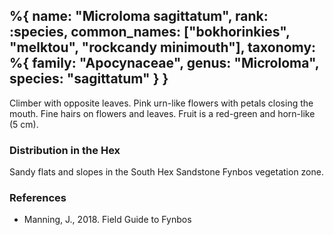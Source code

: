 %{
    name: "Microloma sagittatum",
    rank: :species,
    common_names: ["bokhorinkies", "melktou", "rockcandy minimouth"],
    taxonomy: %{
        family: "Apocynaceae",
        genus: "Microloma",
        species: "sagittatum"
    }
}
---

Climber with opposite leaves. Pink urn-like flowers with petals closing the mouth. Fine hairs on flowers and leaves. Fruit is a red-green and horn-like (5 cm).

<!-- read more -->

### Distribution in the Hex

Sandy flats and slopes in the South Hex Sandstone Fynbos vegetation zone.

### References

* Manning, J., 2018. Field Guide to Fynbos